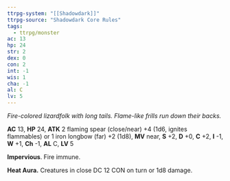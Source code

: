 ```yaml
---
ttrpg-system: "[[Shadowdark]]"
ttrpg-source: "Shadowdark Core Rules"
tags:
  - ttrpg/monster
ac: 13
hp: 24
str: 2
dex: 0
con: 2
int: -1
wis: 1
cha: -1
al: C
lv: 5
---
```


_Fire-colored lizardfolk with long tails. Flame-like frills run down their backs._

**AC** 13, **HP** 24, **ATK** 2 flaming spear (close/near) +4 (1d6, ignites flammables) or 1 iron longbow (far) +2 (1d8), **MV** near, **S** +2, **D** +0, **C** +2, **I** -1, **W** +1, **Ch** -1, **AL** C, **LV** 5

**Impervious**. Fire immune. 

**Heat Aura.** Creatures in close DC 12 CON on turn or 1d8 damage.

